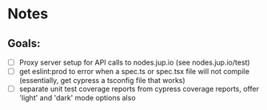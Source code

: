 # Notes

## Goals:

- [ ] Proxy server setup for API calls to nodes.jup.io (see nodes.jup.io/test)
- [ ] get eslint:prod to error when a spec.ts or spec.tsx file will not compile (essentially, get cypress a tsconfig file that works)
- [ ] separate unit test coverage reports from cypress coverage reports, offer 'light' and 'dark' mode options also